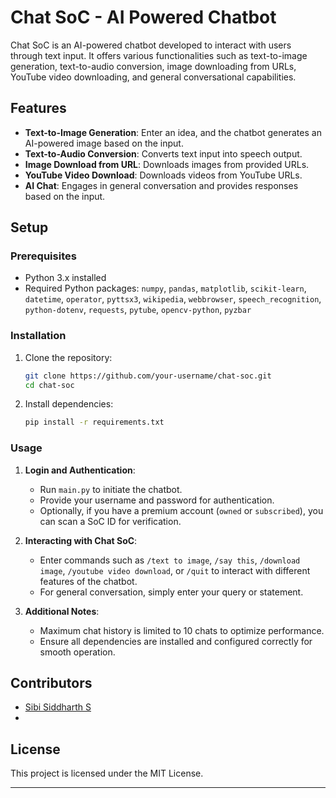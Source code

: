# Chat SoC - AI Powered Chatbot

Chat SoC is an AI-powered chatbot developed to interact with users through text input. It offers various functionalities such as text-to-image generation, text-to-audio conversion, image downloading from URLs, YouTube video downloading, and general conversational capabilities.

## Features

- **Text-to-Image Generation**: Enter an idea, and the chatbot generates an AI-powered image based on the input.
- **Text-to-Audio Conversion**: Converts text input into speech output.
- **Image Download from URL**: Downloads images from provided URLs.
- **YouTube Video Download**: Downloads videos from YouTube URLs.
- **AI Chat**: Engages in general conversation and provides responses based on the input.

## Setup

### Prerequisites

- Python 3.x installed
- Required Python packages: `numpy`, `pandas`, `matplotlib`, `scikit-learn`, `datetime`, `operator`, `pyttsx3`, `wikipedia`, `webbrowser`, `speech_recognition`, `python-dotenv`, `requests`, `pytube`, `opencv-python`, `pyzbar`

### Installation

1. Clone the repository:
   ```bash
   git clone https://github.com/your-username/chat-soc.git
   cd chat-soc
   ```

2. Install dependencies:
   ```bash
   pip install -r requirements.txt
   ```

### Usage

1. **Login and Authentication**:
   - Run `main.py` to initiate the chatbot.
   - Provide your username and password for authentication.
   - Optionally, if you have a premium account (`owned` or `subscribed`), you can scan a SoC ID for verification.

2. **Interacting with Chat SoC**:
   - Enter commands such as `/text to image`, `/say this`, `/download image`, `/youtube video download`, or `/quit` to interact with different features of the chatbot.
   - For general conversation, simply enter your query or statement.

3. **Additional Notes**:
   - Maximum chat history is limited to 10 chats to optimize performance.
   - Ensure all dependencies are installed and configured correctly for smooth operation.

## Contributors

- [Sibi Siddharth S]([https://github.com/your-username](https://github.com/sibisiddharth8/ChatSoC))
- 

## License

This project is licensed under the MIT License.

---

